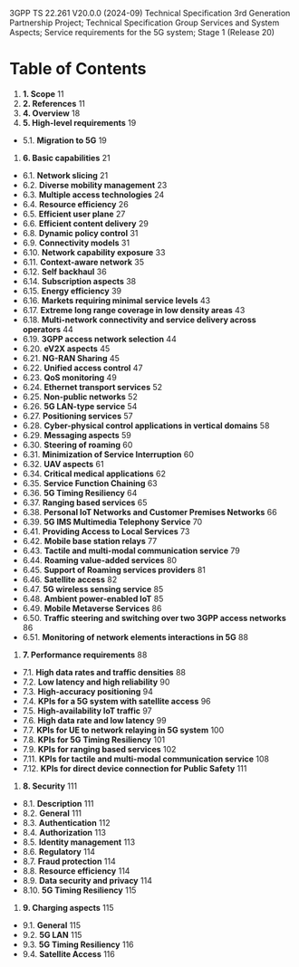 3GPP TS 22.261 V20.0.0 (2024-09)
Technical Specification
3rd Generation Partnership Project;
Technical Specification Group Services and System Aspects;
Service requirements for the 5G system;
Stage 1
(Release 20)

# Table of Contents

1. **1. Scope**                                                       11
1. **2. References**                                                  11
1. **4. Overview**                                                    18
1. **5. High-level requirements**                                     19
  - 5.1. **Migration to 5G**                                           19
1. **6. Basic capabilities**                                          21
  - 6.1. **Network slicing**                                           21
  - 6.2. **Diverse mobility management**                               23
  - 6.3. **Multiple access technologies**                              24
  - 6.4. **Resource efficiency**                                       26
  - 6.5. **Efficient user plane**                                      27
  - 6.6. **Efficient content delivery**                                29
  - 6.8. **Dynamic policy control**                                    31
  - 6.9. **Connectivity models**                                       31
  - 6.10. **Network capability exposure**                              33
  - 6.11. **Context-aware network**                                    35
  - 6.12. **Self backhaul**                                            36
  - 6.14. **Subscription aspects**                                     38
  - 6.15. **Energy efficiency**                                        39
  - 6.16. **Markets requiring minimal service levels**                 43
  - 6.17. **Extreme long range coverage in low density areas**         43
  - 6.18. **Multi-network connectivity and service delivery across operators** 44
  - 6.19. **3GPP access network selection**                            44
  - 6.20. **eV2X aspects**                                             45
  - 6.21. **NG-RAN Sharing**                                           45
  - 6.22. **Unified access control**                                   47
  - 6.23. **QoS monitoring**                                           49
  - 6.24. **Ethernet transport services**                              52
  - 6.25. **Non-public networks**                                      52
  - 6.26. **5G LAN-type service**                                      54
  - 6.27. **Positioning services**                                     57
  - 6.28. **Cyber-physical control applications in vertical domains**  58
  - 6.29. **Messaging aspects**                                        59
  - 6.30. **Steering of roaming**                                      60
  - 6.31. **Minimization of Service Interruption**                     60
  - 6.32. **UAV aspects**                                              61
  - 6.34. **Critical medical applications**                            62
  - 6.35. **Service Function Chaining**                                63
  - 6.36. **5G Timing Resiliency**                                     64
  - 6.37. **Ranging based services**                                   65
  - 6.38. **Personal IoT Networks and Customer Premises Networks**     66
  - 6.39. **5G IMS Multimedia Telephony Service**                      70
  - 6.41. **Providing Access to Local Services**                       73
  - 6.42. **Mobile base station relays**                               77
  - 6.43. **Tactile and multi-modal communication service**            79
  - 6.44. **Roaming value-added services**                             80
  - 6.45. **Support of Roaming services providers**                    81
  - 6.46. **Satellite access**                                         82
  - 6.47. **5G wireless sensing service**                              85
  - 6.48. **Ambient power-enabled IoT**                                85
  - 6.49. **Mobile Metaverse Services**                                86
  - 6.50. **Traffic steering and switching over two 3GPP access networks** 86
  - 6.51. **Monitoring of network elements interactions in 5G**        88
1. **7. Performance requirements**                                    88
  - 7.1. **High data rates and traffic densities**                     88
  - 7.2. **Low latency and high reliability**                          90
  - 7.3. **High-accuracy positioning**                                 94
  - 7.4. **KPIs for a 5G system with satellite access**                96
  - 7.5. **High-availability IoT traffic**                             97
  - 7.6. **High data rate and low latency**                            99
  - 7.7. **KPIs for UE to network relaying in 5G system**              100
  - 7.8. **KPIs for 5G Timing Resiliency**                             101
  - 7.9. **KPIs for ranging based services**                           102
  - 7.11. **KPIs for tactile and multi-modal communication service**   108
  - 7.12. **KPIs for direct device connection for Public Safety**      111
1. **8. Security**                                                    111
  - 8.1. **Description**                                               111
  - 8.2. **General**                                                   111
  - 8.3. **Authentication**                                            112
  - 8.4. **Authorization**                                             113
  - 8.5. **Identity management**                                       113
  - 8.6. **Regulatory**                                                114
  - 8.7. **Fraud protection**                                          114
  - 8.8. **Resource efficiency**                                       114
  - 8.9. **Data security and privacy**                                 114
  - 8.10. **5G Timing Resiliency**                                     115
1. **9. Charging aspects**                                            115
  - 9.1. **General**                                                   115
  - 9.2. **5G LAN**                                                    115
  - 9.3. **5G Timing Resiliency**                                      116
  - 9.4. **Satellite Access**                                          116
